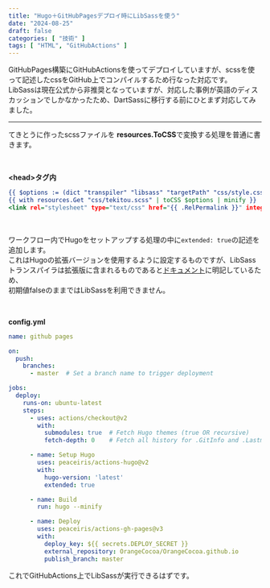 ```yaml
---
title: "Hugo＋GitHubPagesデプロイ時にLibSassを使う"
date: "2024-08-25"
draft: false
categories: [ "技術" ]
tags: [ "HTML", "GitHubActions" ] 
---
```


GitHubPages構築にGitHubActionsを使ってデプロイしていますが、scssを使って記述したcssをGitHub上でコンパイルするため行なった対応です。  
LibSassは現在公式から非推奨となっていますが、対応した事例が英語のディスカッションでしかなかったため、DartSassに移行する前にひとまず対応してみました。  

---

てきとうに作ったscssファイルを **resources.ToCSS**で変換する処理を普通に書きます。

<br />

**\<head\>タグ内**
``` header.html
{{ $options := (dict "transpiler" "libsass" "targetPath" "css/style.css") }}
{{ with resources.Get "css/tekitou.scss" | toCSS $options | minify }}
<link rel="stylesheet" type="text/css" href="{{ .RelPermalink }}" integrity="{{ .Data.Integrity }}" crossorigin="anonymous">
```

<br />

ワークフロー内でHugoをセットアップする処理の中に`extended: true`の記述を追加します。  
これはHugoの拡張バージョンを使用するように設定するものですが、LibSassトランスパイラは拡張版に含まれるものであると[ドキュメント](https://gohugo.io/functions/resources/tocss/)に明記しているため、  
初期値falseのままではLibSassを利用できません。

<br />

**config.yml**
``` config.yml
name: github pages

on:
  push:
    branches:
      - master  # Set a branch name to trigger deployment

jobs:
  deploy:
    runs-on: ubuntu-latest
    steps:
      - uses: actions/checkout@v2
        with:
          submodules: true  # Fetch Hugo themes (true OR recursive)
          fetch-depth: 0    # Fetch all history for .GitInfo and .Lastmod

      - name: Setup Hugo
        uses: peaceiris/actions-hugo@v2
        with:
          hugo-version: 'latest'
          extended: true

      - name: Build
        run: hugo --minify

      - name: Deploy
        uses: peaceiris/actions-gh-pages@v3
        with:
          deploy_key: ${{ secrets.DEPLOY_SECRET }}
          external_repository: OrangeCocoa/OrangeCocoa.github.io
          publish_branch: master
```

これでGitHubActions上でLibSassが実行できるはずです。